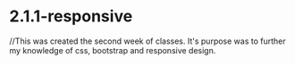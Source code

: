 # 2.1.1-responsive
//This was created the second week of classes. It's purpose was to further my knowledge of css, bootstrap and responsive design.
